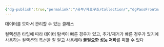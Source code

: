 ```yaml
---
{"dg-publish":true,"permalink":"/공부/자료구조/Collection/","dgPassFrontmatter":true}
---
```



데이터를 모아서 관리할 수 있는 클래스

컬렉션은 타입에 따라 데이터 탐색이 빠른 경우가 있고, 추가/제거가 빠른 경우가 있기에 사용하는 컬렉션의 특선을 잘 알고 사용해야 **불필요한 성능 저하**를 피할 수 있다
